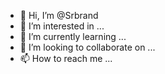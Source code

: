- 👋 Hi, I’m @Srbrand
- 👀 I’m interested in ...
- 🌱 I’m currently learning ...
- 💞️ I’m looking to collaborate on ...
- 📫 How to reach me ...

<!---
Srbrand/Srbrand is a ✨ special ✨ repository because its `README.md` (this file) appears on your GitHub profile.
You can click the Preview link to take a look at your changes.
--->
